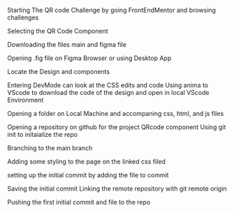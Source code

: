 Starting The QR code Challenge by going FrontEndMentor and browsing challenges

Selecting the QR Code Component 

Downloading the files main and figma file

Opening .fig file on Figma Browser or using Desktop App

Locate the Design and components

Entering DevMode can look at the CSS edits and code 
Using anima to VScode to download the code of the design and open in local VScode Environment

Opening a folder on Local Machine and accompaning css, html, and js files

Opening a repository on github for the project QRcode component
Using git init to initaialize the repo

Branching to the main branch

Adding some styling to the page on the linked css filed 

setting up the initial commit by adding the file to commit

Saving the initial commit
Linking the remote repository with git remote origin

Pushing the first initial commit and file to the repo